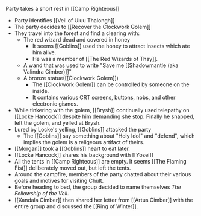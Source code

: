 Party takes a short rest in [[Camp Righteous]]

- Party identifies [[Veil of Uluu Thalongh]]
- The party decides to [[Recover the Clockwork Golem]]
- They travel into the forest and find a clearing with:
	- The red wizard dead and covered in honey
		- It seems [[Goblins]] used the honey to attract insects which ate him alive.
		- He was a member of [[The Red Wizards of Thay]].
	- A wand that was used to write "Save me [[Shadowmantle (aka Valindra Cimber)]]"
	- A bronze statue([[Clockwork Golem]])
		- The [[Clockwork Golem]] can be controlled by someone on the inside.
		- It contains various CRT screens, buttons, nobs, and other electronic gismos.
- While tinkering with the golem, [[Brysh]] continually used telepathy on [[Locke Hancock]] despite him demanding she stop. Finally he snapped, left the golem, and yelled at Brysh.
- Lured by Locke's yelling, [[Goblins]] attacked the party
	- The [[Goblins]] say something about "Holy Idol" and "defend", which implies the golem is a religeous artifact of theirs.
- [[Morgan]] took a [[Goblins]] heart to eat later.
- [[Locke Hancock]] shares his background with [[Yosei]]
- All the tents in [[Camp Righteous]] are empty. It seems [[The Flaming Fist]] deliberately moved out, but left the tents.
- Around the campfire, members of the party chatted about their various goals and motives for visiting Chult.
- Before heading to bed, the group decided to name themselves *The Fellowship of the Veil*.
- [[Xandala Cimber]] then shared her letter from [[Artus Cimber]] with the entire group and discussed the [[Ring of Winter]].

